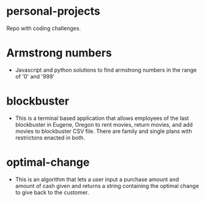 # personal-projects
Repo with coding challenges.

# Armstrong numbers
- Javascript and python solutions to find armstrong numbers in the range of '0' and '999'

# blockbuster
- This is a terminal based application that allows employees of the last blockbuster in Eugene, Oregon to rent movies, return movies, and add movies to blockbuster CSV file. There are family and single plans with restrictons enacted in both.

# optimal-change
- This is an algorithm that lets a user input a purchase amount and amount of cash given and returns a string containing the optimal change to give back to the customer. 
